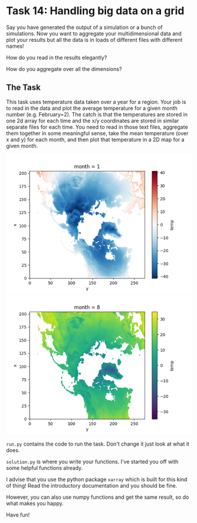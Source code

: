 # Task 14: Handling big data on a grid

Say you have generated the output of a simulation or a bunch of simulations. 
Now you want to aggregate your multidimensional data and plot your results but all the data is in loads of different files with different names!

How do you read in the results elegantly?

How do you aggregate over all the dimensions?


## The Task
This task uses temperature data taken over a year for a region. 
Your job is to read in the data and plot the average temperature for a given month number (e.g. February=2).
The catch is that the temperatures are stored in one 2d array for each time and the x/y coordinates are stored in similar separate files for each time.
You need to read in those text files, aggregate them together in some meaningful sense, take the mean temperature (over x and y) for each month, and then plot that temperature in a 2D map for a given month.

<img src="model-solution1.png" alt="Model Solution1"/>
<img src="model-solution2.png" alt="Model Solution2"/>

`run.py` contains the code to run the task. Don't change it just look at what it does. 

`solution.py` is where you write your functions. I've started you off with some helpful functions already.

I advise that you use the python package `xarray` which is built for this kind of thing! Read the introductory documentation and you should be fine.

However, you can also use numpy functions and get the same result, so do what makes you happy.

Have fun!

